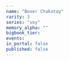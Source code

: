 ```yaml
---
name: "Boxer Chakotay"
rarity: 3
series: "voy"
memory_alpha: ""
bigbook_tier:
events:
in_portal: false
published: false
---
```

